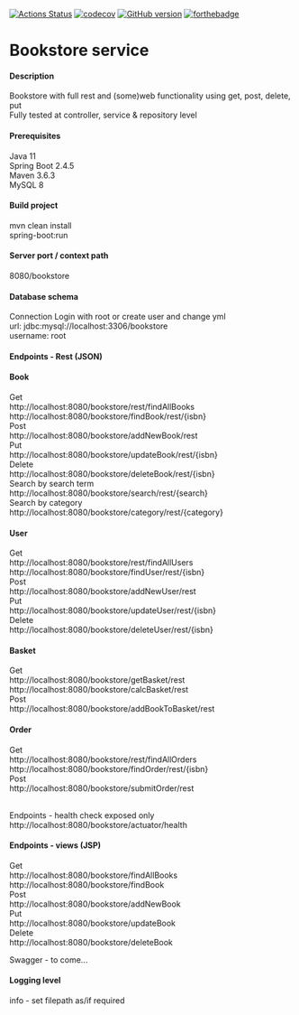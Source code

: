 [![Actions Status](https://github.com/domiballoch/bookstore/actions/workflows/maven.yml/badge.svg)](https://github.com/domiballoch/bookstore/actions)
[![codecov](https://codecov.io/gh/domiballoch/bookstore/branch/master/graph/badge.svg?token=3DQWELQG2V)](https://codecov.io/gh/domiballoch/bookstore)
[![GitHub version](https://badge.fury.io/gh/domiballoch%2Fbookstore.svg)](https://badge.fury.io/gh/domiballoch%2Fbookstore)
[![forthebadge](https://forthebadge.com/images/badges/not-a-bug-a-feature.svg)](https://forthebadge.com)

<h1>Bookstore service</h1>

<h4>Description</h4>
Bookstore with full rest and (some)web functionality using get, post, delete, put
<br/>Fully tested at controller, service & repository level

<h4>Prerequisites</h4>
Java 11
<br/>Spring Boot 2.4.5
<br/>Maven 3.6.3
<br/>MySQL 8

<h4>Build project</h4>
mvn clean install
<br/>spring-boot:run

<h4>Server port / context path</h4>
8080/bookstore

<h4>Database schema</h4
execute bookstore.sql

<h4>Connection</h4>
Login with root or create user and change yml
<br/>url: jdbc:mysql://localhost:3306/bookstore
<br/>username: root

<h4>Endpoints - Rest (JSON)</h4>
<h4>Book</h4>
Get
<br>http://localhost:8080/bookstore/rest/findAllBooks<br/>
http://localhost:8080/bookstore/findBook/rest/{isbn}
<br>Post<br/>
http://localhost:8080/bookstore/addNewBook/rest
<br>Put<br/>
http://localhost:8080/bookstore/updateBook/rest/{isbn}
<br>Delete</br>
http://localhost:8080/bookstore/deleteBook/rest/{isbn}
<br>Search by search term<br/>
http://localhost:8080/bookstore/search/rest/{search}
<br>Search by category<br/>
http://localhost:8080/bookstore/category/rest/{category}

<h4>User</h4>
Get
<br>http://localhost:8080/bookstore/rest/findAllUsers<br/>
http://localhost:8080/bookstore/findUser/rest/{isbn}
<br>Post<br/>
http://localhost:8080/bookstore/addNewUser/rest
<br>Put<br/>
http://localhost:8080/bookstore/updateUser/rest/{isbn}
<br>Delete</br>
http://localhost:8080/bookstore/deleteUser/rest/{isbn}

<h4>Basket</h4>
Get
<br>http://localhost:8080/bookstore/getBasket/rest</br>
http://localhost:8080/bookstore/calcBasket/rest
<br>Post<br/>
http://localhost:8080/bookstore/addBookToBasket/rest

<h4>Order</h4>
Get
<br>http://localhost:8080/bookstore/rest/findAllOrders<br/>
http://localhost:8080/bookstore/findOrder/rest/{isbn}
<br>Post<br/>
http://localhost:8080/bookstore/submitOrder/rest

<br>Endpoints - health check exposed only<br/>
http://localhost:8080/bookstore/actuator/health

<h4>Endpoints - views (JSP)</h4>
Get
<br>http://localhost:8080/bookstore/findAllBooks<br/>
http://localhost:8080/bookstore/findBook
<br>Post<br/>
http://localhost:8080/bookstore/addNewBook
<br>Put<br/>
http://localhost:8080/bookstore/updateBook
<br>Delete<br/>
http://localhost:8080/bookstore/deleteBook

Swagger - to come...

<h4>Logging level</h4>
info - set filepath as/if required
